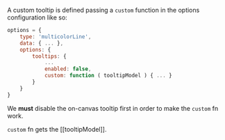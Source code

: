 A custom tooltip is defined passing a `custom` function in the options configuration like so:
```js
options = {
	type: 'multicolorLine',
	data: { ...	},
	options: {
		tooltips: {
			...
			enabled: false,
			custom: function ( tooltipModel ) { ... }
		}
	}
}
```

We **must** disable the on-canvas tooltip first in order to make the `custom` fn work.

`custom` fn gets the [[tooltipModel]]. 
